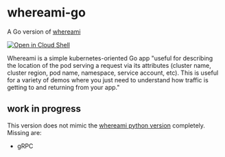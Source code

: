 # whereami-go

A Go version of [whereami](https://github.com/GoogleCloudPlatform/kubernetes-engine-samples/tree/master/whereami)

[![Open in Cloud Shell](https://gstatic.com/cloudssh/images/open-btn.svg)](https://ssh.cloud.google.com/cloudshell/editor?cloudshell_git_repo=https://github.com/ghchinoy/whereami-go&cloudshell_tutorial=README.md&cloudshell_workspace=whereami-go/)


Whereami is a simple kubernetes-oriented Go app "useful for describing the location of the pod serving a request via its attributes (cluster name, cluster region, pod name, namespace, service account, etc). This is useful for a variety of demos where you just need to understand how traffic is getting to and returning from your app."

## work in progress

This version does not mimic the [whereami python version](https://github.com/GoogleCloudPlatform/kubernetes-engine-samples/tree/master/whereami) completely. Missing are:

* gRPC